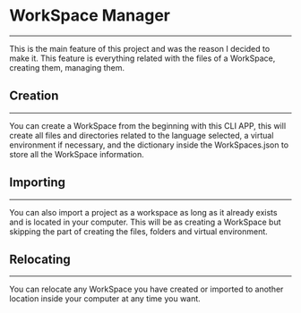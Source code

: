 # WorkSpace Manager
---
This is the main feature of this project and was the reason I decided to make it. This feature is everything related with the files of a WorkSpace, creating them, managing them.

## Creation
---
You can create a WorkSpace from the beginning with this CLI APP, this will create all files and directories related to the language selected, a virtual environment if necessary, and the dictionary inside the WorkSpaces.json to store all the WorkSpace information.

## Importing
---
You can also import a project as a workspace as long as it already exists and is located in your computer. This will be as creating a WorkSpace but skipping the part of creating the files, folders and virtual environment.

## Relocating
---
You can relocate any WorkSpace you have created or imported to another location inside your computer at any time you want.
